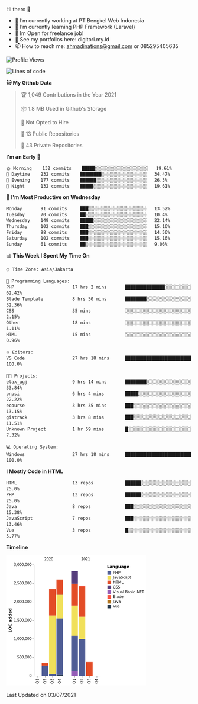 Hi there 👋

- 🔭 I’m currently working at PT Bengkel Web Indonesia
- 🌱 I’m currently learning PHP Framework (Laravel)
- 📂 Im Open for freelance job!
- 🧷 See my portfolios here: digitori.my.id
- 📫 How to reach me: ahmadinations@gmail.com or 085295405635


<!--START_SECTION:waka-->
![Profile Views](http://img.shields.io/badge/Profile%20Views-44-blue)

![Lines of code](https://img.shields.io/badge/From%20Hello%20World%20I%27ve%20Written-10.9%20million%20lines%20of%20code-blue)

**🐱 My Github Data** 

> 🏆 1,049 Contributions in the Year 2021
 > 
> 📦 1.8 MB Used in Github's Storage 
 > 
> 🚫 Not Opted to Hire
 > 
> 📜 13 Public Repositories 
 > 
> 🔑 43 Private Repositories  
 > 
**I'm an Early 🐤** 

```text
🌞 Morning    132 commits    █████░░░░░░░░░░░░░░░░░░░░   19.61% 
🌆 Daytime    232 commits    ████████░░░░░░░░░░░░░░░░░   34.47% 
🌃 Evening    177 commits    ██████░░░░░░░░░░░░░░░░░░░   26.3% 
🌙 Night      132 commits    █████░░░░░░░░░░░░░░░░░░░░   19.61%

```
📅 **I'm Most Productive on Wednesday** 

```text
Monday       91 commits     ███░░░░░░░░░░░░░░░░░░░░░░   13.52% 
Tuesday      70 commits     ██░░░░░░░░░░░░░░░░░░░░░░░   10.4% 
Wednesday    149 commits    █████░░░░░░░░░░░░░░░░░░░░   22.14% 
Thursday     102 commits    ███░░░░░░░░░░░░░░░░░░░░░░   15.16% 
Friday       98 commits     ███░░░░░░░░░░░░░░░░░░░░░░   14.56% 
Saturday     102 commits    ███░░░░░░░░░░░░░░░░░░░░░░   15.16% 
Sunday       61 commits     ██░░░░░░░░░░░░░░░░░░░░░░░   9.06%

```


📊 **This Week I Spent My Time On** 

```text
⌚︎ Time Zone: Asia/Jakarta

💬 Programming Languages: 
PHP                      17 hrs 2 mins       ███████████████░░░░░░░░░░   62.42% 
Blade Template           8 hrs 50 mins       ████████░░░░░░░░░░░░░░░░░   32.36% 
CSS                      35 mins             ░░░░░░░░░░░░░░░░░░░░░░░░░   2.15% 
Other                    18 mins             ░░░░░░░░░░░░░░░░░░░░░░░░░   1.11% 
HTML                     15 mins             ░░░░░░░░░░░░░░░░░░░░░░░░░   0.96%

🔥 Editors: 
VS Code                  27 hrs 18 mins      █████████████████████████   100.0%

🐱‍💻 Projects: 
etax_ugj                 9 hrs 14 mins       ████████░░░░░░░░░░░░░░░░░   33.84% 
pnpsi                    6 hrs 4 mins        █████░░░░░░░░░░░░░░░░░░░░   22.22% 
ecourse                  3 hrs 35 mins       ███░░░░░░░░░░░░░░░░░░░░░░   13.15% 
gistrack                 3 hrs 8 mins        ███░░░░░░░░░░░░░░░░░░░░░░   11.51% 
Unknown Project          1 hr 59 mins        █░░░░░░░░░░░░░░░░░░░░░░░░   7.32%

💻 Operating System: 
Windows                  27 hrs 18 mins      █████████████████████████   100.0%

```

**I Mostly Code in HTML** 

```text
HTML                     13 repos            ██████░░░░░░░░░░░░░░░░░░░   25.0% 
PHP                      13 repos            ██████░░░░░░░░░░░░░░░░░░░   25.0% 
Java                     8 repos             ███░░░░░░░░░░░░░░░░░░░░░░   15.38% 
JavaScript               7 repos             ███░░░░░░░░░░░░░░░░░░░░░░   13.46% 
Vue                      3 repos             █░░░░░░░░░░░░░░░░░░░░░░░░   5.77%

```


**Timeline**

![Chart not found](https://raw.githubusercontent.com/MuhamadAhmadin/MuhamadAhmadin/master/charts/bar_graph.png) 


 Last Updated on 03/07/2021
<!--END_SECTION:waka-->

